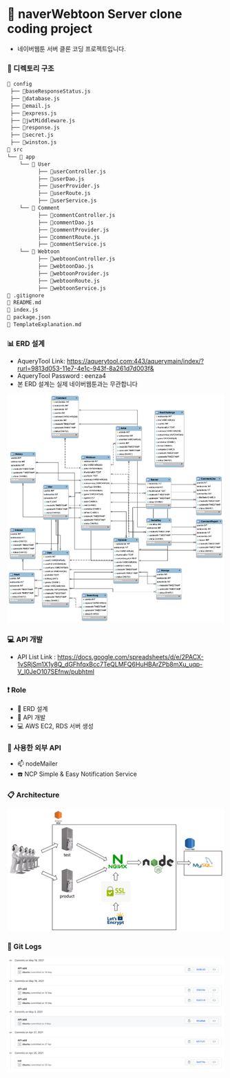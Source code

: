 # :star2: naverWebtoon Server clone coding project
- 네이버웹툰 서버 클론 코딩 프로젝트입니다.

### :file_folder: 디렉토리 구조
```bash
📂 config
 ├── 📄baseResponseStatus.js 
 ├── 📄database.js
 ├── 📄email.js
 ├── 📄express.js
 ├── 📄jwtMiddleware.js
 ├── 📄response.js
 ├── 📄secret.js
 ├── 📄winston.js
📂 src
└── 📂 app
    └── 📂 User
          ├── 📄userController.js
          ├── 📄userDao.js
          ├── 📄userProvider.js
          ├── 📄userRoute.js
          ├── 📄userService.js
    └── 📂 Comment
          ├── 📄commentController.js
          ├── 📄commentDao.js
          ├── 📄commentProvider.js
          ├── 📄commentRoute.js
          ├── 📄commentService.js
    └── 📂 Webtoon
          ├── 📄webtoonController.js
          ├── 📄webtoonDao.js
          ├── 📄webtoonProvider.js
          ├── 📄webtoonRoute.js
          ├── 📄webtoonService.js
📄 .gitignore
📄 README.md
📄 index.js
📄 package.json
📄 TemplateExplanation.md
```

### :bar_chart: ERD 설계
- AqueryTool Link: https://aquerytool.com:443/aquerymain/index/?rurl=9813d053-11e7-4e1c-943f-8a261d7d003f&
- AqueryTool Password : eenza4
- 본 ERD 설계는 실제 네이버웹툰과는 무관합니다

<img src="./.images/db.png"/>

### :computer: API 개발
- API List Link : https://docs.google.com/spreadsheets/d/e/2PACX-1vSRjSm1X1y8Q_dGFhfqxBcc7TeQLMFQ6HuHBArZPb8mXu_uqp-V_I0JeO107SEfnw/pubhtml


### :exclamation: Role
- :page_with_curl: ERD 설계
- :woman: API 개발
- :computer: AWS EC2, RDS 서버 생성

### :rocket: 사용한 외부 API
- :mailbox: nodeMailer
- :phone: NCP Simple & Easy Notification Service

### :clipboard: Architecture
<img src="./.images/architecture.png"/>

### :memo: Git Logs
<img src="./.images/log.png"/>